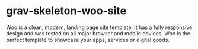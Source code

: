 # grav-skeleton-woo-site
Woo is a clean, modern, landing page site template. It has a fully responsive design and was tested on all major browser and mobile devices. Woo is the perfect template to showcase your apps, services or digital goods.

